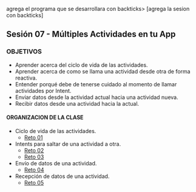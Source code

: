 agrega el programa que se desarrollara con backticks> [agrega la sesion con backticks]  
## Sesión 07 - Múltiples Actividades en tu App

### OBJETIVOS 
 - Aprender acerca del ciclo de vida de las actividades.
 - Aprender acerca de como se llama una actividad desde otra de forma reactiva. 
 - Entender porqué debe de tenerse cuidado al momento de llamar actividades por Intent. 
 - Enviar datos desde la actividad actual hacia una actividad nueva. 
 - Recibir datos desde una actividad hacia la actual.

#### ORGANIZACION DE LA CLASE 
- Ciclo de vida de las actividades.
	- [Reto 01](Reto-01)
- Intents para saltar de una actividad a otra.
	- [Reto 02](Reto-02)
	- [Reto 03](Reto-03)
- Envío de datos de una actividad.
	- [Reto 04](Reto-04)
- Recepción de datos de una actividad.
	- [Reto 05](Reto-05)
